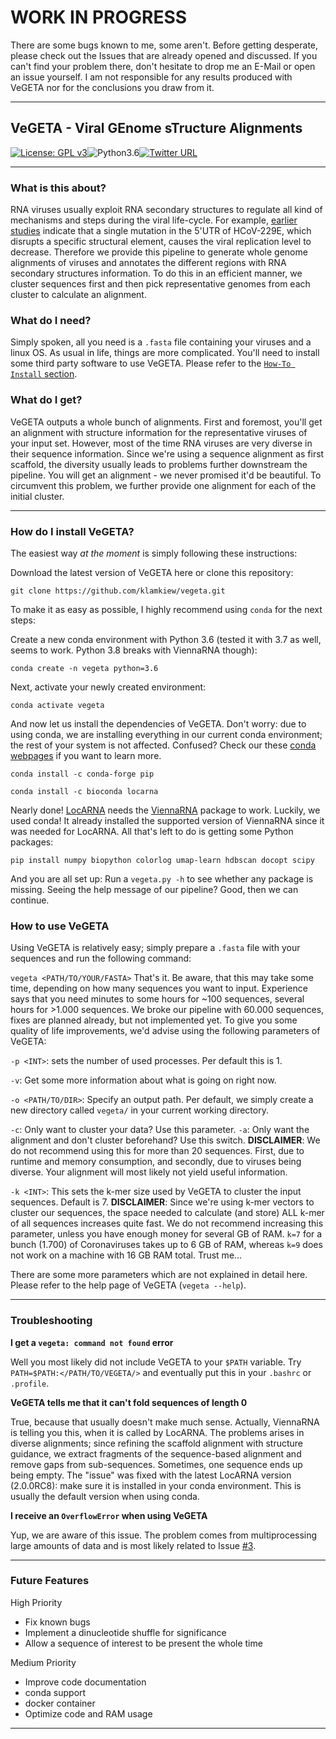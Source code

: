 # WORK IN PROGRESS
There are some bugs known to me, some aren't. Before getting desperate, please check out the Issues that are already opened and discussed. If you can't find your problem there, don't hesitate to drop me an E-Mail or open an issue yourself.
I am not responsible for any results produced with VeGETA nor for the conclusions you draw from it.

***
## VeGETA - Viral GEnome sTructure Alignments
[![License: GPL v3](https://img.shields.io/badge/License-GPL%20v3-blue.svg)](https://www.gnu.org/licenses/gpl-3.0)![Python3.6](https://img.shields.io/badge/Language-Python_3.6-steelblue.svg)[![Twitter URL](https://img.shields.io/twitter/url/https/twitter.com/klamkiewicz?label=%40klamkiewicz&style=social)](https://twitter.com/klamkiewicz)

***

### What is this about?
RNA viruses usually exploit RNA secondary structures to regulate all kind of mechanisms and steps during the viral life-cycle. For example, [earlier studies](https://www.sciencedirect.com/science/article/pii/S004268221730404X) indicate that a single mutation in the 5'UTR of HCoV-229E, which disrupts a specific structural element, causes the viral replication level to decrease. Therefore we provide this pipeline to generate whole genome alignments of viruses and annotates the different regions with RNA secondary structures information. To do this in an efficient manner, we cluster sequences first and then pick representative genomes from each cluster to calculate an alignment.

### What do I need?
Simply spoken, all you need is a `.fasta` file containing your viruses and a linux OS. As usual in life, things are more complicated. You'll need to install some third party software to use VeGETA. Please refer to the [`How-To Install` section](#how-do-i-install-vegeta).

### What do I get?
VeGETA outputs a whole bunch of alignments. First and foremost, you'll get an alignment with structure information for the representative viruses of your input set. However, most of the time RNA viruses are very diverse in their sequence information. Since we're using a sequence alignment as first scaffold, the diversity usually leads to problems further downstream the pipeline. You will get an alignment - we never promised it'd be beautiful. 
To circumvent this problem, we further provide one alignment for each of the initial cluster. 

***

### How do I install VeGETA?
The easiest way *at the moment* is simply following these instructions:

Download the latest version of VeGETA here or clone this repository:

`git clone https://github.com/klamkiew/vegeta.git`

To make it as easy as possible, I highly recommend using `conda` for the next steps:

Create a new conda environment with Python 3.6 (tested it with 3.7 as well, seems to work. Python 3.8 breaks with ViennaRNA though):

`conda create -n vegeta python=3.6`

Next, activate your newly created environment:

`conda activate vegeta`

And now let us install the dependencies of VeGETA. Don't worry: due to using conda, we are installing everything in our current conda environment; the rest of your system is not affected. Confused? Check our these [conda webpages](https://docs.conda.io/en/latest/) if you want to learn more.

`conda install -c conda-forge pip`

`conda install -c bioconda locarna`

Nearly done! [LocARNA](http://www.bioinf.uni-freiburg.de/Software/LocARNA/) needs the [ViennaRNA](https://www.tbi.univie.ac.at/RNA/) package to work. Luckily, we used conda! It already installed the supported version of ViennaRNA since it was needed for LocARNA. All that's left to do is getting some Python packages:

`pip install numpy biopython colorlog umap-learn hdbscan docopt scipy`

And you are all set up: Run a `vegeta.py -h` to see whether any package is missing. Seeing the help message of our pipeline? Good, then we can continue.

### How to use VeGETA
Using VeGETA is relatively easy; simply prepare a `.fasta` file with your sequences and run the following command:

`vegeta <PATH/TO/YOUR/FASTA>`
That's it. Be aware, that this may take some time, depending on how many sequences you want to input. Experience says that you need minutes to some hours for ~100 sequences, several hours for >1.000 sequences. We broke our pipeline with 60.000 sequences, fixes are planned already, but not implemented yet.
To give you some quality of life improvements, we'd advise using the following parameters of VeGETA:

`-p <INT>`: sets the number of used processes. Per default this is 1. 

`-v`: Get some more information about what is going on right now.

`-o <PATH/TO/DIR>`: Specify an output path. Per default, we simply create a new directory called `vegeta/` in your current working directory.

`-c`: Only want to cluster your data? Use this parameter.
`-a`: Only want the alignment and don't cluster beforehand? Use this switch.
 **DISCLAIMER**: We do not recommend using this for more than 20 sequences. First, due to runtime and memory consumption, and secondly, due to viruses being diverse. Your alignment will most likely not yield useful information.

 `-k <INT>`: This sets the k-mer size used by VeGETA to cluster the input sequences. Default is 7. 
 **DISCLAIMER**: Since we're using k-mer vectors to cluster our sequences, the space needed to calculate (and store) ALL k-mer of all sequences increases quite fast. We do not recommend increasing this parameter, unless you have enough money for several GB of RAM. `k=7` for a bunch (1.700) of Coronaviruses takes up to 6 GB of RAM, whereas `k=9` does not work on a machine with 16 GB RAM total. Trust me...

There are some more parameters which are not explained in detail here. Please refer to the help page of VeGETA (`vegeta --help`).

***

### Troubleshooting

**I get a `vegeta: command not found` error**

Well you most likely did not include VeGETA to your `$PATH` variable.
Try `PATH=$PATH:</PATH/TO/VEGETA/>` and eventually put this in your `.bashrc` or `.profile`.

**VeGETA tells me that it can't fold sequences of length 0**

True, because that usually doesn't make much sense. Actually, ViennaRNA is telling you this, when it is called by LocARNA. The problems arises in diverse alignments; since refining the scaffold alignment with structure guidance, we extract fragments of the sequence-based alignment and remove gaps from sub-sequences. Sometimes, one sequence ends up being empty. The "issue" was fixed with the latest LocARNA version (2.0.0RC8): make sure it is installed in your conda environment. This is usually the default version when using conda.

**I receive an `OverflowError` when using VeGETA**

Yup, we are aware of this issue. The problem comes from multiprocessing large amounts of data and is most likely related to Issue [#3](https://github.com/klamkiew/vegeta/issues/3).

***

### Future Features
High Priority
* Fix known bugs
* Implement a dinucleotide shuffle for significance
* Allow a sequence of interest to be present the whole time

Medium Priority
* Improve code documentation
* conda support
* docker container
* Optimize code and RAM usage

***